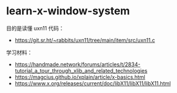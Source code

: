 # learn-x-window-system

目的是读懂 uxn11 代码：

- https://git.sr.ht/~rabbits/uxn11/tree/main/item/src/uxn11.c

学习材料：

- https://handmade.network/forums/articles/t/2834-tutorial_a_tour_through_xlib_and_related_technologies
- https://magcius.github.io/xplain/article/x-basics.html
- https://www.x.org/releases/current/doc/libX11/libX11/libX11.html
